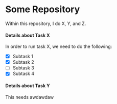 # Some Repository
Within this repository, I do X, Y, and Z.

#### Details about Task X
In order to run task X, we need to do the following:
- [X] Subtask 1
- [X] Subtask 2
- [ ] Subtask 3
- [X] Subtask 4

#### Details about Task Y
This needs awdawdaw
